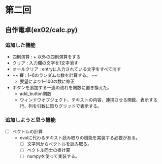 # 第二回
## 自作電卓(ex02/calc.py)

### 追加した機能

- 四則演算 : + 以外の四則演算をする
- クリア : 入力欄の文字を1文字消す
- オールクリア : entryに入力されている文字をすべて消す
- ~~ 賽 : 1~6のランダムな数を計算する。 ~~
  - 要望により1~100の数に修正
- ボタンを追加する一連の流れを関数に置き換えた。
  - add_button関数
  - ウィンドウオブジェクト、テキストの内容、連携させる関数、表示する行、列を引数に取りグリッドで表示する。

### 追加しようと思う機能
- [ ] ベクトルの計算
  - evalに代わるテキスト読み取りの機能を実装する必要がある。
    - [ ] 文字列からベクトルを読み取る。
    - [ ] ベクトル同士の掛け算
    - [ ] numpyを使って実装する。